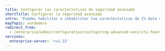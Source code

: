 ```yaml
---
title: Configurar las características de seguridad avanzada
shortTitle: Configurar la seguridad avanzada
intro: 'Puedes habilitar o inhabilitar las características de {% data variables.product.prodname_advanced_security %}, tales como el {% data variables.product.prodname_code_scanning %}, en tu instancia.'
mapTopic: verdadero
redirect_from:
  - /enterprise/admin/configuration/configuring-advanced-security-features
versions:
  enterprise-server: '>=2.22'
---
```


